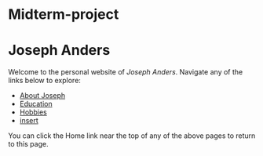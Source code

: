 # Midterm-project
Joseph Anders
=====================

Welcome to the personal website of *Joseph Anders*.
Navigate any of the links below to explore:

* [About Joseph](page2)
* [Education](page3)
* [Hobbies](page4)
* [insert](page5)

You can click the Home link near the top of any of the above pages to return to this page.
